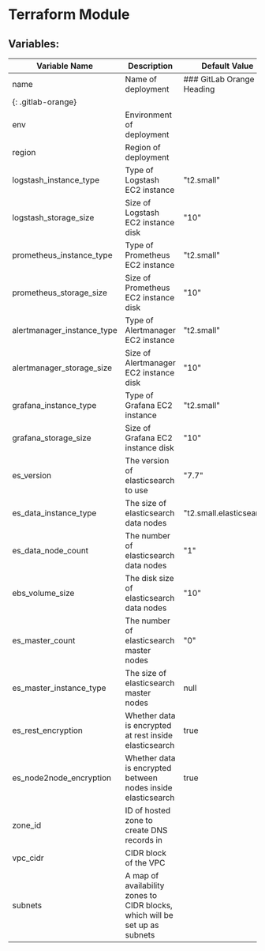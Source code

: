 # Terraform Module

## Variables:

| Variable Name | Description | Default Value |
| --- | --- | --- |
| name | Name of deployment | ### GitLab Orange Heading
{: .gitlab-orange} |
| env | Environment of deployment |  |
| region | Region of deployment |  |
| logstash_instance_type | Type of Logstash EC2 instance | "t2.small" |
| logstash_storage_size | Size of Logstash EC2 instance disk | "10" |
| prometheus_instance_type | Type of Prometheus EC2 instance | "t2.small" |
| prometheus_storage_size | Size of Prometheus EC2 instance disk | "10" |
| alertmanager_instance_type | Type of Alertmanager EC2 instance | "t2.small" |
| alertmanager_storage_size | Size of Alertmanager EC2 instance disk | "10" |
| grafana_instance_type | Type of Grafana EC2 instance | "t2.small" |
| grafana_storage_size | Size of Grafana EC2 instance disk | "10" |
| es_version |The version of elasticsearch to use | "7.7" |
| es_data_instance_type | The size of elasticsearch data nodes | "t2.small.elasticsearch" |
| es_data_node_count | The number of elasticsearch data nodes | "1" |
| ebs_volume_size | The disk size of elasticsearch data nodes | "10" |
| es_master_count | The number of elasticsearch master nodes | "0" |
| es_master_instance_type | The size of elasticsearch master nodes | null |
| es_rest_encryption | Whether data is encrypted at rest inside elasticsearch | true |
| es_node2node_encryption | Whether data is encrypted between nodes inside elasticsearch | true |
| zone_id | ID of hosted zone to create DNS records in |  |
| vpc_cidr | CIDR block of the VPC |  |
| subnets | A map of availability zones to CIDR blocks, which will be set up as subnets |  |
